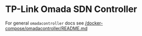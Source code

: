 # TP-Link Omada SDN Controller

For general `omadacontroller` docs see [/docker-compose/omadacontroller/README.md](../../../../docker-compose/omadacontroller/README.md)
